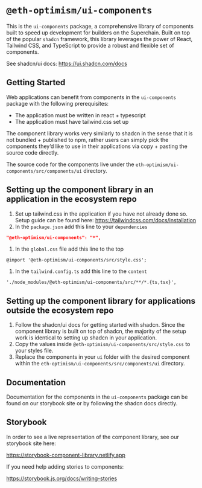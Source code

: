 # `@eth-optimism/ui-components`

This is the `ui-components` package, a comprehensive library of components built to speed up development for builders on the Superchain. Built on top of the popular `shadcn` framework, this library leverages the power of React, Tailwind CSS, and TypeScript to provide a robust and flexible set of components.

See shadcn/ui docs: https://ui.shadcn.com/docs

## Getting Started

Web applications can benefit from components in the `ui-components` package with the following prerequisites:

- The application must be written in react + typescript
- The application must have tailwind.css set up

The component library works very similarly to shadcn in the sense that it is not bundled + published to npm, rather users can simply pick the components they’d like to use in their applications via copy + pasting the source code directly.

The source code for the components live under the `eth-optimism/ui-components/src/components/ui` directory.

## Setting up the component library in an application in the ecosystem repo

1. Set up tailwind.css in the application if you have not already done so. Setup guide can be found here: https://tailwindcss.com/docs/installation
2. In the `package.json` add this line to your `dependencies`

```json
"@eth-optimism/ui-components": "*",
```

1. In the `global.css` file add this line to the top

```
@import '@eth-optimism/ui-components/src/style.css';
```

1. In the `tailwind.config.ts` add this line to the `content`

```
'./node_modules/@eth-optimism/ui-components/src/**/*.{ts,tsx}',
```

## Setting up the component library for applications outside the ecosystem repo

1. Follow the shadcn/ui docs for getting started with shadcn. Since the component library is built on top of shadcn, the majority of the setup work is identical to setting up shadcn in your application.
2. Copy the values inside `@eth-optimism/ui-components/src/style.css` to your styles file.
3. Replace the components in your `ui` folder with the desired component within the `eth-optimism/ui-components/src/components/ui` directory.

## Documentation

Documentation for the components in the `ui-components` package can be found on our storybook site or by following the shadcn docs directly.

## Storybook

In order to see a live representation of the component library, see our storybook site here:

https://storybook-component-library.netlify.app

If you need help adding stories to components:

https://storybook.js.org/docs/writing-stories